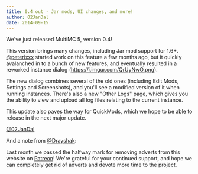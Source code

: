 ```yaml
---
title: 0.4 out - Jar mods, UI changes, and more!
author: 02JanDal
date: 2014-09-15
---
```


We've just released MultiMC 5, version 0.4!

This version brings many changes, including Jar mod support for 1.6+. [@peterixxx](https://twitter.com/peterixxx) started work on this feature a few months ago, but it quickly avalanched in to a bunch of new features, and eventually resulted in a reworked instance dialog (https://i.imgur.com/QrUyNwO.png).

The new dialog combines several of the old ones (including Edit Mods, Settings and Screenshots), and you'll see a modified version of it when running instances. There's also a new "Other Logs" page, which gives you the ability to view and upload all log files relating to the current instance.

This update also paves the way for QuickMods, which we hope to be able to release in the next major update.

[@02JanDal](https://twitter.com/02JanDal)

And a note from [@Drayshak](https://twitter.com/drayshak):

Last month we passed the halfway mark for removing adverts from this website on [Patreon](http://www.patreon.com/multimc)! We're grateful for your continued support, and hope we can completely get rid of adverts and devote more time to the project.

